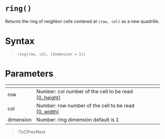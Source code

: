 # `ring()`

Returns the ring of neighbor cells centered at `(row, col)` as a new quadrille.

# Syntax

> `ring(row, col, [dimension = 1])`

# Parameters

| <!-- -->  | <!-- -->                                                                      |
|-----------|-------------------------------------------------------------------------------|
| row       | Number: col number of the cell to be read [\[0..height\]](/docs/props#height) |
| col       | Number: row number of the cell to be read [\[0..width\]](/docs/props#width)   |
| dimension | Number: ring dimension default is 1                                           |

> :ToCPrevNext